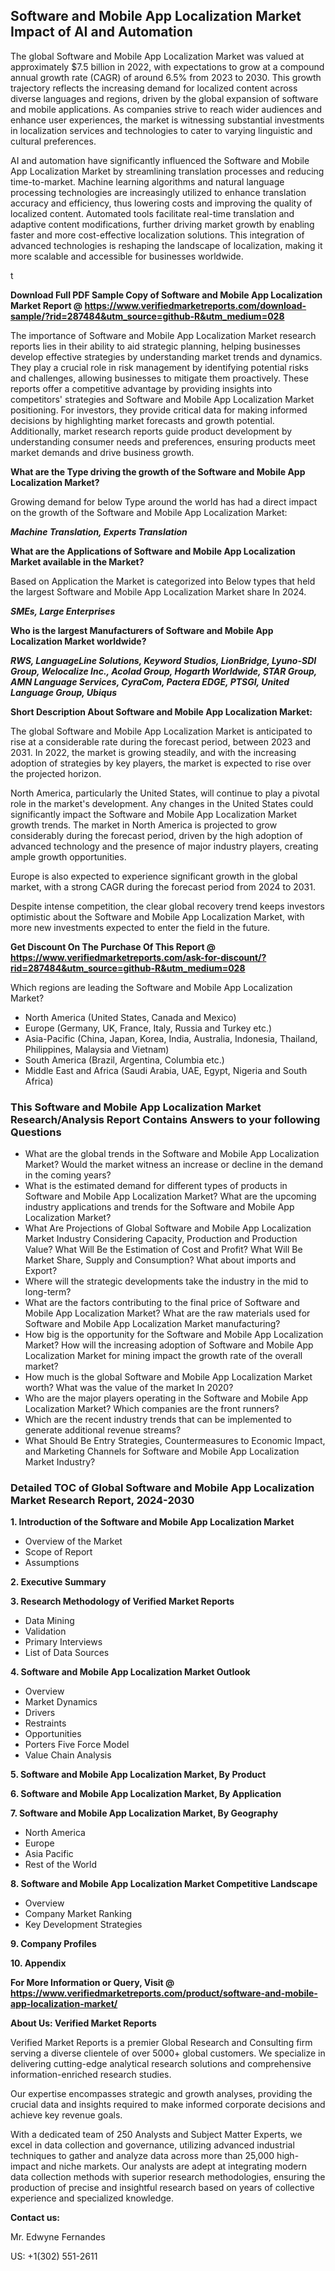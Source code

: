 <h2>Software and Mobile App Localization Market Impact of AI and Automation</h2><p>The global Software and Mobile App Localization Market was valued at approximately $7.5 billion in 2022, with expectations to grow at a compound annual growth rate (CAGR) of around 6.5% from 2023 to 2030. This growth trajectory reflects the increasing demand for localized content across diverse languages and regions, driven by the global expansion of software and mobile applications. As companies strive to reach wider audiences and enhance user experiences, the market is witnessing substantial investments in localization services and technologies to cater to varying linguistic and cultural preferences.</p><p>AI and automation have significantly influenced the Software and Mobile App Localization Market by streamlining translation processes and reducing time-to-market. Machine learning algorithms and natural language processing technologies are increasingly utilized to enhance translation accuracy and efficiency, thus lowering costs and improving the quality of localized content. Automated tools facilitate real-time translation and adaptive content modifications, further driving market growth by enabling faster and more cost-effective localization solutions. This integration of advanced technologies is reshaping the landscape of localization, making it more scalable and accessible for businesses worldwide.</p>t</p><p id="" class=""><strong>Download Full PDF Sample Copy of Software and Mobile App Localization Market Report @ <a href="https://www.verifiedmarketreports.com/download-sample/?rid=287484&utm_source=github-R&utm_medium=028" target="_blank">https://www.verifiedmarketreports.com/download-sample/?rid=287484&utm_source=github-R&utm_medium=028</a></strong></p><p>The importance of&nbsp;Software and Mobile App Localization Market research reports lies in their ability to aid strategic planning, helping businesses develop effective strategies by understanding market trends and dynamics. They play a crucial role in risk management by identifying potential risks and challenges, allowing businesses to mitigate them proactively. These reports offer a competitive advantage by providing insights into competitors' strategies and Software and Mobile App Localization Market positioning. For investors, they provide critical data for making informed decisions by highlighting market forecasts and growth potential. Additionally, market research reports guide product development by understanding consumer needs and preferences, ensuring products meet market demands and drive business growth.</p><p><strong>What are the&nbsp;Type driving the growth of the Software and Mobile App Localization Market?</strong></p><p id="" class="">Growing demand for below Type around the world has had a direct impact on the growth of the Software and Mobile App Localization Market:</p><em><strong>Machine Translation, Experts Translation</strong></em></p><strong>What are the&nbsp;Applications&nbsp;of Software and Mobile App Localization Market available in the Market?</strong></p><p id="" class="">Based on Application the Market is categorized into Below types that held the largest Software and Mobile App Localization Market share In 2024.</p><em><strong>SMEs, Large Enterprises</strong></em></p><strong>Who is the largest Manufacturers of Software and Mobile App Localization Market worldwide?</strong></p><p><em><strong>RWS, LanguageLine Solutions, Keyword Studios, LionBridge, Lyuno-SDI Group, Welocalize Inc., Acolad Group, Hogarth Worldwide, STAR Group, AMN Language Services, CyraCom, Pactera EDGE, PTSGI, United Language Group, Ubiqus</strong></em></p><p id="" class=""><strong>Short Description About Software and Mobile App Localization Market:</strong></p><p>The global Software and Mobile App Localization Market is anticipated to rise at a considerable rate during the forecast period, between 2023 and 2031. In 2022, the market is growing steadily, and with the increasing adoption of strategies by key players, the market is expected to rise over the projected horizon.</p><p>North America, particularly the United States, will continue to play a pivotal role in the market's development. Any changes in the United States could significantly impact the Software and Mobile App Localization Market growth trends. The market in North America is projected to grow considerably during the forecast period, driven by the high adoption of advanced technology and the presence of major industry players, creating ample growth opportunities.</p><p>Europe is also expected to experience significant growth in the global market, with a strong CAGR during the forecast period from 2024 to 2031.</p><p>Despite intense competition, the clear global recovery trend keeps investors optimistic about the Software and Mobile App Localization Market, with more new investments expected to enter the field in the future.</p><p id="" class=""><strong>Get Discount On The Purchase Of This Report @ <a href="https://www.verifiedmarketreports.com/ask-for-discount/?rid=287484&utm_source=github-R&utm_medium=028" target="_blank">https://www.verifiedmarketreports.com/ask-for-discount/?rid=287484&utm_source=github-R&utm_medium=028</a></strong></p>Which regions are leading the Software and Mobile App Localization Market?</p><ul><li>North America (United States, Canada and Mexico)</li><li>Europe (Germany, UK, France, Italy, Russia and Turkey etc.)</li><li>Asia-Pacific (China, Japan, Korea, India, Australia, Indonesia, Thailand, Philippines, Malaysia and Vietnam)</li><li>South America (Brazil, Argentina, Columbia etc.)</li><li>Middle East and Africa (Saudi Arabia, UAE, Egypt, Nigeria and South Africa)</li></ul><h3 id="" class="">This Software and Mobile App Localization Market Research/Analysis Report Contains Answers to your following Questions</h3><ul><li>What are the global trends in the Software and Mobile App Localization Market? Would the market witness an increase or decline in the demand in the coming years?</li><li>What is the estimated demand for different types of products in Software and Mobile App Localization Market? What are the upcoming industry applications and trends for the Software and Mobile App Localization Market?</li><li>What Are Projections of Global Software and Mobile App Localization Market Industry Considering Capacity, Production and Production Value? What Will Be the Estimation of Cost and Profit? What Will Be Market Share, Supply and Consumption? What about imports and Export?</li><li>Where will the strategic developments take the industry in the mid to long-term?</li><li>What are the factors contributing to the final price of Software and Mobile App Localization Market? What are the raw materials used for Software and Mobile App Localization Market manufacturing?</li><li>How big is the opportunity for the Software and Mobile App Localization Market? How will the increasing adoption of Software and Mobile App Localization Market for mining impact the growth rate of the overall market?</li><li>How much is the global Software and Mobile App Localization Market worth? What was the value of the market In 2020?</li><li>Who are the major players operating in the Software and Mobile App Localization Market? Which companies are the front runners?</li><li>Which are the recent industry trends that can be implemented to generate additional revenue streams?</li><li>What Should Be Entry Strategies, Countermeasures to Economic Impact, and Marketing Channels for Software and Mobile App Localization Market Industry?</li></ul><h3 id="" class="">Detailed TOC of Global Software and Mobile App Localization Market Research Report, 2024-2030</h3><p id="" class=""><strong>1. Introduction of the Software and Mobile App Localization Market</strong></p><ul><li>Overview of the Market</li><li>Scope of Report</li><li>Assumptions</li></ul><p id="" class=""><strong>2. Executive Summary</strong></p><p id="" class=""><strong>3. Research Methodology of Verified Market Reports</strong></p><ul><li>Data Mining</li><li>Validation</li><li>Primary Interviews</li><li>List of Data Sources</li></ul><p id="" class=""><strong>4. Software and Mobile App Localization Market Outlook</strong></p><ul><li>Overview</li><li>Market Dynamics</li><li>Drivers</li><li>Restraints</li><li>Opportunities</li><li>Porters Five Force Model</li><li>Value Chain Analysis</li></ul><p id="" class=""><strong>5. Software and Mobile App Localization Market, By Product</strong></p><p id="" class=""><strong>6. Software and Mobile App Localization Market, By Application</strong></p><p id="" class=""><strong>7. Software and Mobile App Localization Market, By Geography</strong></p><ul><li>North America</li><li>Europe</li><li>Asia Pacific</li><li>Rest of the World</li></ul><p id="" class=""><strong>8. Software and Mobile App Localization Market Competitive Landscape</strong></p><ul><li>Overview</li><li>Company Market Ranking</li><li>Key Development Strategies</li></ul><p id="" class=""><strong>9. Company Profiles</strong></p><p id="" class=""><strong>10. Appendix</strong></p><p id="" class=""><strong>For More Information or Query, Visit @ <a href="https://www.verifiedmarketreports.com/product/software-and-mobile-app-localization-market/" target="_blank">https://www.verifiedmarketreports.com/product/software-and-mobile-app-localization-market/</a></strong></p><p id="" class=""><strong>About Us: Verified Market Reports</strong></p><p id="" class="">Verified Market Reports is a premier Global Research and Consulting firm serving a diverse clientele of over 5000+ global customers. We specialize in delivering cutting-edge analytical research solutions and comprehensive information-enriched research studies.</p><p id="" class="">Our expertise encompasses strategic and growth analyses, providing the crucial data and insights required to make informed corporate decisions and achieve key revenue goals.</p><p id="" class="">With a dedicated team of 250 Analysts and Subject Matter Experts, we excel in data collection and governance, utilizing advanced industrial techniques to gather and analyze data across more than 25,000 high-impact and niche markets. Our analysts are adept at integrating modern data collection methods with superior research methodologies, ensuring the production of precise and insightful research based on years of collective experience and specialized knowledge.</p><p id="" class=""><strong>Contact us:</strong></p><p id="" class="">Mr. Edwyne Fernandes</p><p id="" class="">US: +1(302) 551-2611</p>